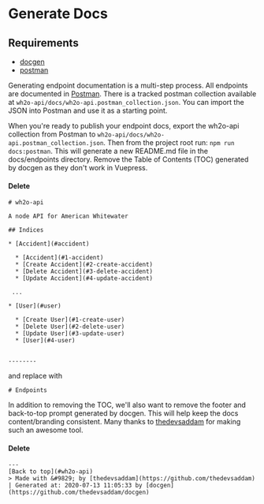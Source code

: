 # Generate Docs

## Requirements

- [docgen](https://github.com/thedevsaddam/docgen)
- [postman](https://www.postman.com/)

Generating endpoint documentation is a multi-step process. All endpoints are documented in [Postman](https://www.postman.com/). There is a tracked postman collection available at `wh2o-api/docs/wh2o-api.postman_collection.json`. You can import the JSON into Postman and use it as a starting point. 

When you're ready to publish your endpoint docs, export the wh2o-api collection from Postman to `wh2o-api/docs/wh2o-api.postman_collection.json`. Then from the project root run: `npm run docs:postman`. This will generate a new README.md file in the docs/endpoints directory. Remove the Table of Contents (TOC) generated by docgen as they don't work in Vuepress. 

#### Delete 

```
# wh2o-api

A node API for American Whitewater

## Indices

* [Accident](#accident)

  * [Accident](#1-accident)
  * [Create Accident](#2-create-accident)
  * [Delete Accident](#3-delete-accident)
  * [Update Accident](#4-update-accident)

 ...

* [User](#user)

  * [Create User](#1-create-user)
  * [Delete User](#2-delete-user)
  * [Update User](#3-update-user)
  * [User](#4-user)


--------
```

and replace with 

```
# Endpoints
```

In addition to removing the TOC, we'll also want to remove the footer and back-to-top prompt generated by docgen. This will help keep the docs content/branding consistent. Many thanks to [thedevsaddam](https://github.com/thedevsaddam) for making such an awesome tool.

#### Delete 

```
---
[Back to top](#wh2o-api)
> Made with &#9829; by [thedevsaddam](https://github.com/thedevsaddam) | Generated at: 2020-07-13 11:05:33 by [docgen](https://github.com/thedevsaddam/docgen)
```